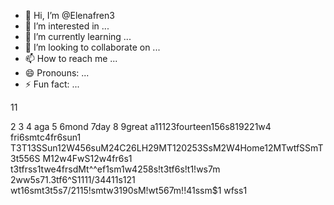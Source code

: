 - 👋 Hi, I’m @Elenafren3
- 👀 I’m interested in ...
- 🌱 I’m currently learning ...
- 💞️ I’m looking to collaborate on ...
- 📫 How to reach me ...
- 😄 Pronouns: ...
- ⚡ Fun fact: ...

<!---
Elenafren3/Elenafren3 is a ✨ special ✨ repository because its `README.md` (this file) appears on your GitHub profile.
You can click the Preview link to take a look at your changes.
--->11
2
3
4
aga
5
6mond
7day
8
9great
a11123fourteen156s819221w4
fri6smtс4fr6sun1
T3T13SSun12W456suM24C26LH29MT120253SsM2W4Home12MTwtfSSmT3t556S
M12w4FwS12w4fr6s1
t3tfrss1twe4frsdMt^^еf1sm1w4258s!t3tf6s!t1!ws7m
2ww5s71.3tf6^S1111/34411s121
wt16smt3t5s7/2115!smtw3190sM!wt567m!!41ssm$1
wfss1
